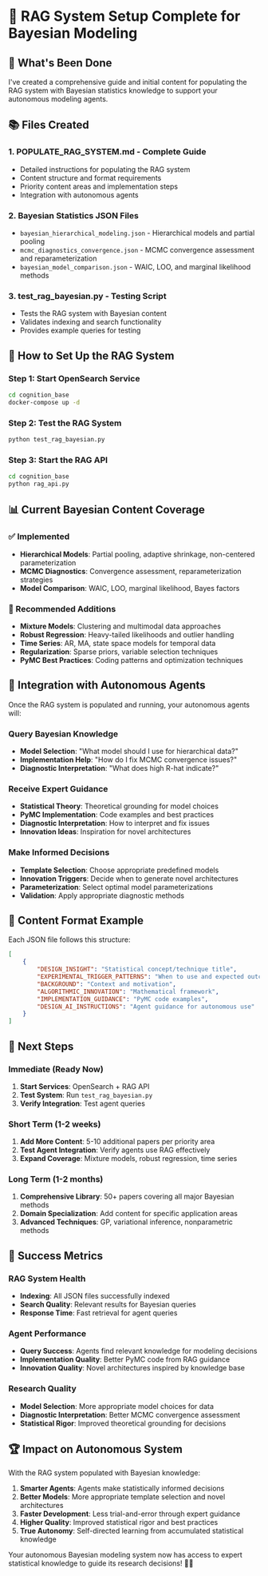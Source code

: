 # 🧠 RAG System Setup Complete for Bayesian Modeling

## 🎉 What's Been Done

I've created a comprehensive guide and initial content for populating the RAG system with Bayesian statistics knowledge to support your autonomous modeling agents.

## 📚 Files Created

### 1. **POPULATE_RAG_SYSTEM.md** - Complete Guide
- Detailed instructions for populating the RAG system
- Content structure and format requirements
- Priority content areas and implementation steps
- Integration with autonomous agents

### 2. **Bayesian Statistics JSON Files**
- `bayesian_hierarchical_modeling.json` - Hierarchical models and partial pooling
- `mcmc_diagnostics_convergence.json` - MCMC convergence assessment and reparameterization  
- `bayesian_model_comparison.json` - WAIC, LOO, and marginal likelihood methods

### 3. **test_rag_bayesian.py** - Testing Script
- Tests the RAG system with Bayesian content
- Validates indexing and search functionality
- Provides example queries for testing

## 🔧 How to Set Up the RAG System

### Step 1: Start OpenSearch Service
```bash
cd cognition_base
docker-compose up -d
```

### Step 2: Test the RAG System
```bash
python test_rag_bayesian.py
```

### Step 3: Start the RAG API
```bash
cd cognition_base
python rag_api.py
```

## 📊 Current Bayesian Content Coverage

### ✅ Implemented
- **Hierarchical Models**: Partial pooling, adaptive shrinkage, non-centered parameterization
- **MCMC Diagnostics**: Convergence assessment, reparameterization strategies
- **Model Comparison**: WAIC, LOO, marginal likelihood, Bayes factors

### 🎯 Recommended Additions
- **Mixture Models**: Clustering and multimodal data approaches
- **Robust Regression**: Heavy-tailed likelihoods and outlier handling
- **Time Series**: AR, MA, state space models for temporal data
- **Regularization**: Sparse priors, variable selection techniques
- **PyMC Best Practices**: Coding patterns and optimization techniques

## 🤖 Integration with Autonomous Agents

Once the RAG system is populated and running, your autonomous agents will:

### Query Bayesian Knowledge
- **Model Selection**: "What model should I use for hierarchical data?"
- **Implementation Help**: "How do I fix MCMC convergence issues?"
- **Diagnostic Interpretation**: "What does high R-hat indicate?"

### Receive Expert Guidance
- **Statistical Theory**: Theoretical grounding for model choices
- **PyMC Implementation**: Code examples and best practices  
- **Diagnostic Interpretation**: How to interpret and fix issues
- **Innovation Ideas**: Inspiration for novel architectures

### Make Informed Decisions
- **Template Selection**: Choose appropriate predefined models
- **Innovation Triggers**: Decide when to generate novel architectures
- **Parameterization**: Select optimal model parameterizations
- **Validation**: Apply appropriate diagnostic methods

## 📝 Content Format Example

Each JSON file follows this structure:
```json
[
    {
        "DESIGN_INSIGHT": "Statistical concept/technique title",
        "EXPERIMENTAL_TRIGGER_PATTERNS": "When to use and expected outcomes", 
        "BACKGROUND": "Context and motivation",
        "ALGORITHMIC_INNOVATION": "Mathematical framework",
        "IMPLEMENTATION_GUIDANCE": "PyMC code examples",
        "DESIGN_AI_INSTRUCTIONS": "Agent guidance for autonomous use"
    }
]
```

## 🚀 Next Steps

### Immediate (Ready Now)
1. **Start Services**: OpenSearch + RAG API
2. **Test System**: Run `test_rag_bayesian.py`
3. **Verify Integration**: Test agent queries

### Short Term (1-2 weeks)
1. **Add More Content**: 5-10 additional papers per priority area
2. **Test Agent Integration**: Verify agents use RAG effectively
3. **Expand Coverage**: Mixture models, robust regression, time series

### Long Term (1-2 months)  
1. **Comprehensive Library**: 50+ papers covering all major Bayesian methods
2. **Domain Specialization**: Add content for specific application areas
3. **Advanced Techniques**: GP, variational inference, nonparametric methods

## 🎯 Success Metrics

### RAG System Health
- **Indexing**: All JSON files successfully indexed
- **Search Quality**: Relevant results for Bayesian queries
- **Response Time**: Fast retrieval for agent queries

### Agent Performance
- **Query Success**: Agents find relevant knowledge for modeling decisions
- **Implementation Quality**: Better PyMC code from RAG guidance
- **Innovation Quality**: Novel architectures inspired by knowledge base

### Research Quality
- **Model Selection**: More appropriate model choices for data
- **Diagnostic Interpretation**: Better MCMC convergence assessment
- **Statistical Rigor**: Improved theoretical grounding for decisions

## 🏆 Impact on Autonomous System

With the RAG system populated with Bayesian knowledge:

1. **Smarter Agents**: Agents make statistically informed decisions
2. **Better Models**: More appropriate template selection and novel architectures
3. **Faster Development**: Less trial-and-error through expert guidance
4. **Higher Quality**: Improved statistical rigor and best practices
5. **True Autonomy**: Self-directed learning from accumulated statistical knowledge

Your autonomous Bayesian modeling system now has access to expert statistical knowledge to guide its research decisions! 🧠✨